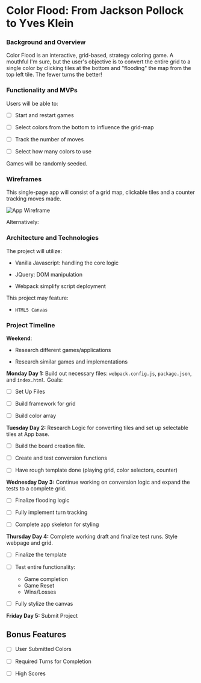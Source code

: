 # Color Flood: From Jackson Pollock to Yves Klein

### Background and Overview

Color Flood is an interactive, grid-based, strategy coloring game. A mouthful I'm sure, but the user's objective is to convert the entire grid to a single color by clicking tiles at the bottom and "flooding" the map from the top left tile. The fewer turns the better! 

### Functionality and MVPs

Users will be able to: 

 - [ ] Start and restart games

 - [ ] Select colors from the bottom to influence the grid-map

 - [ ] Track the number of moves

 - [ ] Select how many colors to use

Games will be randomly seeded.

### Wireframes

This single-page app will consist of a grid map, clickable tiles and a counter tracking moves made. 

![App Wireframe](https://user-images.githubusercontent.com/29738420/38792381-96e6509c-4101-11e8-89e0-066bee8798eb.png)

Alternatively: 

### Architecture and Technologies

The project will utilize: 

- Vanilla Javascript: handling the core logic

- JQuery: DOM manipulation

- Webpack simplify script deployment

This project may feature:

- `HTML5 Canvas`

### Project Timeline

__Weekend__: 

- Research different games/applications

- Research similar games and implementations

__Monday Day 1:__ Build out necessary files: `webpack.config.js`, `package.json`, and `index.html`.
Goals: 

- [ ] Set Up Files

- [ ] Build framework for grid

- [ ] Build color array

__Tuesday Day 2:__ Research Logic for converting tiles and set up selectable tiles at App base.

- [ ] Build the board creation file. 

- [ ] Create and test conversion functions

- [ ] Have rough template done (playing grid, color selectors, counter)

__Wednesday Day 3:__ Continue working on conversion logic and expand the tests to a complete grid. 

- [ ] Finalize flooding logic

- [ ] Fully implement turn tracking 

- [ ] Complete app skeleton for styling

__Thursday Day 4:__ Complete working draft and finalize test runs. Style webpage and grid. 

- [ ] Finalize the template

- [ ] Test entire functionality: 
    
    - Game completion
    - Game Reset
    - Wins/Losses

- [ ] Fully stylize the canvas

__Friday Day 5:__ Submit Project


## Bonus Features
- [ ] User Submitted Colors

- [ ] Required Turns for Completion

- [ ] High Scores